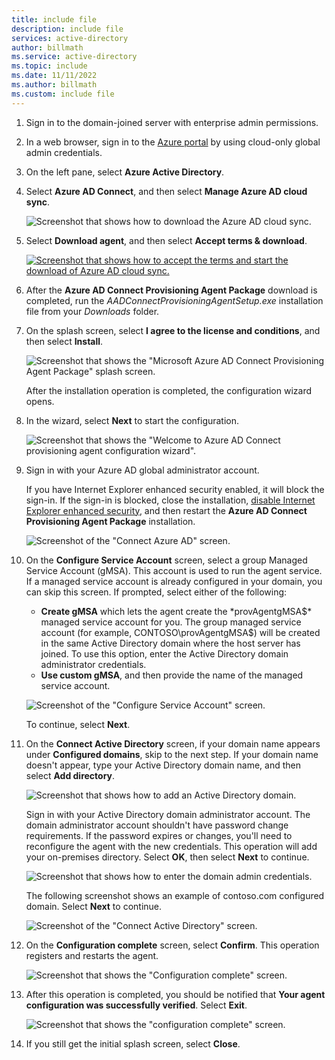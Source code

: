 ```yaml
---
title: include file
description: include file
services: active-directory
author: billmath
ms.service: active-directory
ms.topic: include
ms.date: 11/11/2022
ms.author: billmath
ms.custom: include file
---
```


1. Sign in to the domain-joined server with enterprise admin permissions.
1. In a web browser, sign in to the [Azure portal](https://portal.azure.com) by using cloud-only global admin credentials.
1. On the left pane, select **Azure Active Directory**.
1. Select **Azure AD Connect**, and then select **Manage Azure AD cloud sync**.
    
    ![Screenshot that shows how to download the Azure AD cloud sync.](./media/active-directory-cloud-sync-how-to-install/azure-ad-select-cloud-sync.png)

1. Select **Download agent**, and then select **Accept terms & download**.

   [![Screenshot that shows how to accept the terms and start the download of Azure AD cloud sync.](./media/active-directory-cloud-sync-how-to-install/azure-ad-download-cloud-sync.png)](./media/active-directory-cloud-sync-how-to-install/azure-ad-download-cloud-sync.png#lightbox)

1. After the **Azure AD Connect Provisioning Agent Package** download is completed, run the *AADConnectProvisioningAgentSetup.exe* installation file from your *Downloads* folder.

1. On the splash screen, select **I agree to the license and conditions**, and then select **Install**.

    ![Screenshot that shows the "Microsoft Azure AD Connect Provisioning Agent Package" splash screen.](./media/active-directory-cloud-sync-how-to-install/azure-ad-cloud-sync-splash-screen.png)

    After the installation operation is completed, the configuration wizard opens. 
    
1. In the wizard, select **Next** to start the configuration.

    ![Screenshot that shows the "Welcome to Azure AD Connect provisioning agent configuration wizard".](./media/active-directory-cloud-sync-how-to-install/azure-ad-cloud-sync-config-splash-screen.png)

1. Sign in with your Azure AD global administrator account.  

    If you have Internet Explorer enhanced security enabled, it will block the sign-in.  If the sign-in is blocked, close the installation, [disable Internet Explorer enhanced security](/troubleshoot/developer/browsers/security-privacy/enhanced-security-configuration-faq), and then restart the **Azure AD Connect Provisioning Agent Package**  installation.

   ![Screenshot of the "Connect Azure AD" screen.](./media/active-directory-cloud-sync-how-to-install/azure-ad-cloud-sync-sign-in-to-azure.png)

1. On the **Configure Service Account** screen, select a group Managed Service Account (gMSA). This account is used to run the agent service. If a managed service account is already configured in your domain, you can skip this screen. If prompted, select either of the following:

    - **Create gMSA** which lets the agent create the *provAgentgMSA$* managed service account for you. The group managed service account (for example, CONTOSO\provAgentgMSA$) will be created in the same Active Directory domain where the host server has joined. To use this option, enter the Active Directory domain administrator credentials. 
    - **Use custom gMSA**, and then provide the name of the managed service account.
    
   ![Screenshot of the "Configure Service Account" screen.](./media/active-directory-cloud-sync-how-to-install/azure-ad-cloud-sync-configure-service-account.png)

   To continue, select **Next**.

1. On the **Connect Active Directory** screen, if your domain name appears under **Configured domains**, skip to the next step. If your domain name doesn't appear, type your Active Directory domain name, and then select **Add directory**.  

    ![Screenshot that shows how to add an Active Directory domain.](./media/active-directory-cloud-sync-how-to-install/azure-ad-cloud-sync-add-domain.png)

    Sign in with your Active Directory domain administrator account.  The domain administrator account shouldn't have password change requirements. If the password expires or changes, you'll need to reconfigure the agent with the new credentials. This operation will add your on-premises directory. Select **OK**, then select **Next** to continue. 

    ![Screenshot that shows how to enter the domain admin credentials.](./media/active-directory-cloud-sync-how-to-install/azure-ad-cloud-sync-sign-in-to-active-directory.png)

    The following screenshot shows an example of contoso.com configured domain. Select **Next** to continue.

    ![Screenshot of the "Connect Active Directory" screen.](./media/active-directory-cloud-sync-how-to-install/azure-ad-cloud-sync-configured-domains.png)

1. On the **Configuration complete** screen, select **Confirm**.  This operation registers and restarts the agent.

   ![Screenshot that shows the "Configuration complete" screen.](./media/active-directory-cloud-sync-how-to-install/azure-ad-cloud-sync-confirm-screen.png)

1. After this operation is completed, you should be notified that **Your agent configuration was successfully verified**.  Select **Exit**.

    ![Screenshot that shows the "configuration complete" screen.](./media/active-directory-cloud-sync-how-to-install/azure-ad-cloud-sync-complete-screen.png)

1. If you still get the initial splash screen, select **Close**.


